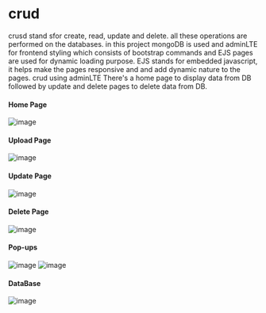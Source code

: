 # crud
crusd stand sfor create, read, update and delete. all these operations are performed on the databases. in this project mongoDB is used and adminLTE for frontend styling which consists of bootstrap commands and EJS pages are used for dynamic loading purpose.
EJS stands for embedded javascript, it helps make the pages responsive and and add dynamic nature to the pages.
crud using adminLTE
There's a home page to display data from DB followed by update and delete pages to delete data from DB.

#### Home Page
![image](https://user-images.githubusercontent.com/63141056/120078258-3f223580-c0cc-11eb-89ce-f40ced191a2e.png)

#### Upload Page
![image](https://user-images.githubusercontent.com/63141056/120078344-ba83e700-c0cc-11eb-9c68-dc8aecd0814c.png)

#### Update Page
![image](https://user-images.githubusercontent.com/63141056/120078378-e901c200-c0cc-11eb-9035-8c9b5cf9285e.png)

#### Delete Page
![image](https://user-images.githubusercontent.com/63141056/120078384-f919a180-c0cc-11eb-8e92-f15ba6632250.png)

#### Pop-ups
![image](https://user-images.githubusercontent.com/63141056/120078413-1c445100-c0cd-11eb-85cb-b178ef7ab3fa.png)
![image](https://user-images.githubusercontent.com/63141056/120078454-3c741000-c0cd-11eb-84a5-a6f374624cb6.png)

#### DataBase
![image](https://user-images.githubusercontent.com/63141056/120078592-c9b76480-c0cd-11eb-913b-5dd163e0da09.png)

